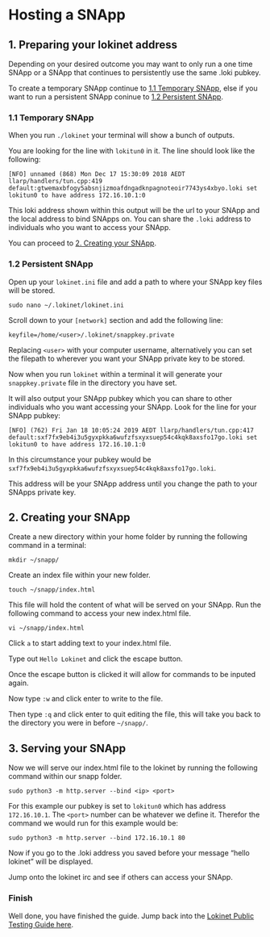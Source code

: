 # Hosting a SNApp
## 1. Preparing your lokinet address

Depending on your desired outcome you may want to only run a one time SNApp or a SNApp that continues to persistently use the same .loki pubkey.

To create a temporary SNApp continue to [1.1 Temporary SNApp](#11-temporary-snapp), else if you want to run a persistent SNApp coninue to [1.2 Persistent SNApp](#12-persistent-snapp).

### 1.1 Temporary SNApp
When you run `./lokinet` your terminal will show a bunch of outputs. 

You are looking for the line with `lokitun0` in it. The line should look like the following:

```
[NFO] unnamed (868) Mon Dec 17 15:30:09 2018 AEDT llarp/handlers/tun.cpp:419    default:gtwemaxbfogy5absnjizmoafdngadknpagnoteoir7743ys4xbyo.loki set lokitun0 to have address 172.16.10.1:0
```

This loki address shown within this output will be the url to your SNApp and the local address to bind SNApps on. You can share the `.loki` address to individuals who you want to access your SNApp.

You can proceed to [2. Creating your SNApp](#2-creating-your-snapp).

### 1.2 Persistent SNApp
Open up your `lokinet.ini` file and add a path to where your SNApp key files will be stored.

```
sudo nano ~/.lokinet/lokinet.ini
```

Scroll down to your `[network]` section and add the following line:
```
keyfile=/home/<user>/.lokinet/snappkey.private
```

Replacing `<user>` with your computer username, alternatively you can set the filepath to wherever you want your SNApp private key to be stored.

Now when you run `lokinet` within a terminal it will generate your `snappkey.private` file in the directory you have set.

It will also output your SNApp pubkey which you can share to other individuals who you want accessing your SNApp. Look for the line for your SNApp pubkey:

```
[NFO] (762) Fri Jan 18 10:05:24 2019 AEDT llarp/handlers/tun.cpp:417    default:sxf7fx9eb4i3u5gyxpkka6wufzfsxyxsuep54c4kqk8axsfo17go.loki set lokitun0 to have address 172.16.10.1:0
```

In this circumstance your pubkey would be `sxf7fx9eb4i3u5gyxpkka6wufzfsxyxsuep54c4kqk8axsfo17go.loki`. 

This address will be your SNApp address until you change the path to your SNApps private key.

## 2. Creating your SNApp
Create a new directory within your home folder by running the following command in a terminal:

```
mkdir ~/snapp/
```
Create an index file within your new folder.

```
touch ~/snapp/index.html
```

This file will hold the content of what will be served on your SNApp. Run the following command to access your new index.html file.

```
vi ~/snapp/index.html
```

Click `a` to start adding text to your index.html file.

Type out `Hello Lokinet` and click the escape button.

Once the escape button is clicked it will allow for commands to be inputed again.

Now type `:w` and click enter to write to the file.

Then type `:q` and click enter to quit editing the file, this will take you back to the directory you were in before `~/snapp/`.

## 3. Serving your SNApp
Now we will serve our index.html file to the lokinet by running the following command within our snapp folder.
```
sudo python3 -m http.server --bind <ip> <port>
```

For this example our pubkey is set to `lokitun0` which has address `172.16.10.1`. The `<port>` number can be whatever we define it. Therefor the command we would run for this example would be:
```
sudo python3 -m http.server --bind 172.16.10.1 80
``` 
Now if you go to the .loki address you saved before your message “hello lokinet” will be displayed. 

Jump onto the lokinet irc and see if others can access your SNApp.

### Finish

Well done, you have finished the guide. Jump back into the [Lokinet Public Testing Guide here](../PublicTestingGuide/#5-route-through-an-exit-node).
